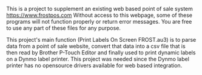 This is a project to supplement an existing web based point of sale system https://www.frostpos.com
Without access to this webpage, some of these programs will not function properly or return error messages.
You are free to use any part of these files for any purpose.

This project's main function (Print Labels On Screen FROST.au3) is to parse data from a point of sale website, convert that data into a csv file that is then read by Brother P-Touch Editor and finally used to print dynamic labels on a Dynmo label printer.
This project was needed since the Dynmo label printer has no opensource drivers available for web based integration.
